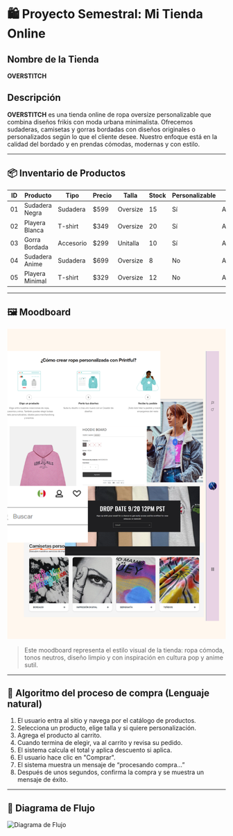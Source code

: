 # 🛍️ Proyecto Semestral: Mi Tienda Online

## Nombre de la Tienda
**OVERSTITCH**

## Descripción
**OVERSTITCH** es una tienda online de ropa oversize personalizable que combina diseños frikis con moda urbana minimalista. Ofrecemos sudaderas, camisetas y gorras bordadas con diseños originales o personalizados según lo que el cliente desee. Nuestro enfoque está en la calidad del bordado y en prendas cómodas, modernas y con estilo.

---

## 📦 Inventario de Productos

| ID | Producto        | Tipo       | Precio | Talla     | Stock | Personalizable | Material      |
|----|-----------------|------------|--------|-----------|-------|----------------|----------------|
| 01 | Sudadera Negra  | Sudadera   | $599   | Oversize  | 15    | Sí             | Algodón/Poliéster |
| 02 | Playera Blanca  | T-shirt    | $349   | Oversize  | 20    | Sí             | Algodón        |
| 03 | Gorra Bordada   | Accesorio  | $299   | Unitalla  | 10    | Sí             | Algodón        |
| 04 | Sudadera Anime  | Sudadera   | $699   | Oversize  | 8     | No             | Algodón        |
| 05 | Playera Minimal | T-shirt    | $329   | Oversize  | 12    | No             | Algodón        |

---

## 🖼️ Moodboard

![Moodboard](./assets/moodboard.png)

> Este moodboard representa el estilo visual de la tienda: ropa cómoda, tonos neutros, diseño limpio y con inspiración en cultura pop y anime sutil.

---

## 📜 Algoritmo del proceso de compra (Lenguaje natural)

1. El usuario entra al sitio y navega por el catálogo de productos.
2. Selecciona un producto, elige talla y si quiere personalización.
3. Agrega el producto al carrito.
4. Cuando termina de elegir, va al carrito y revisa su pedido.
5. El sistema calcula el total y aplica descuento si aplica.
6. El usuario hace clic en "Comprar".
7. El sistema muestra un mensaje de “procesando compra…”
8. Después de unos segundos, confirma la compra y se muestra un mensaje de éxito.

---

## 🔄 Diagrama de Flujo

![Diagrama de Flujo](./assets/diagrama-flujo.png)